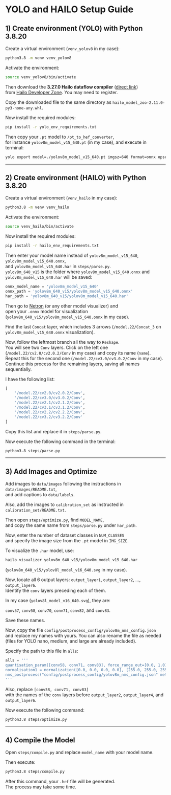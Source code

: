 # YOLO and HAILO Setup Guide

## 1) Create environment (YOLO) with Python 3.8.20

Create a virtual environment (`venv_yolov8` in my case):

```sh
python3.8 -m venv venv_yolov8
```

Activate the environment:

```sh
source venv_yolov8/bin/activate
```

Then download the **3.27.0 Hailo dataflow compiler** ([direct link](https://hailo.ai/?dl_dev=1&file=8791984ee2b2999850f5a55fbdb8c46f))  
from [Hailo Developer Zone](https://hailo.ai/developer-zone/software-downloads/). You may need to register.

Copy the downloaded file to the same directory as `hailo_model_zoo-2.11.0-py3-none-any.whl`.

Now install the required modules:

```sh
pip install -r yolo_env_requirements.txt
```

Then copy your `.pt` model to `/pt_to_hef_converter`,  
for instance `yolov8m_model_v15_640.pt` (in my case), and execute in terminal:

```sh
yolo export model=./yolov8m_model_v15_640.pt imgsz=640 format=onnx opset=11
```

---

## 2) Create environment (HAILO) with Python 3.8.20

Create a virtual environment (`venv_hailo` in my case):

```sh
python3.8 -m venv venv_hailo
```

Activate the environment:

```sh
source venv_hailo/bin/activate
```

Now install the required modules:

```sh
pip install -r hailo_env_requirements.txt
```

Then enter your model name instead of `yolov8m_model_v15_640`, `yolov8m_model_v15_640.onnx`,  
and `yolov8m_model_v15_640.har` in `steps/parse.py`.  
`yolov8m_640_v15` is the folder where `yolov8m_model_v15_640.onnx` and `yolov8m_model_v15_640.har` will be saved:

```python
onnx_model_name = 'yolov8m_model_v15_640'
onnx_path = 'yolov8m_640_v15/yolov8m_model_v15_640.onnx'
har_path = 'yolov8m_640_v15/yolov8m_model_v15_640.har'
```

Then go to [Netron](https://netron.app/) (or any other model visualizer) and  
open your `.onnx` model for visualization (`yolov8m_640_v15/yolov8m_model_v15_640.onnx` in my case).  

Find the last `Concat` layer, which includes 3 arrows (`/model.22/Concat_3` on `yolov8m_model_v15_640.onnx` visualization).

Now, follow the leftmost branch all the way to `Reshape`.  
You will see two `Conv` layers. Click on the left one (`/model.22/cv2.0/cv2.0.2/Conv` in my case) and copy its name (`name`).  
Repeat this for the second one (`/model.22/cv3.0/cv3.0.2/Conv` in my case).  
Continue this process for the remaining layers, saving all names sequentially.  

I have the following list:

```python
[
    '/model.22/cv2.0/cv2.0.2/Conv',
    '/model.22/cv3.0/cv3.0.2/Conv',
    '/model.22/cv2.1/cv2.1.2/Conv',
    '/model.22/cv3.1/cv3.1.2/Conv',
    '/model.22/cv2.2/cv2.2.2/Conv',
    '/model.22/cv3.2/cv3.2.2/Conv'
]
```

Copy this list and replace it in `steps/parse.py`.

Now execute the following command in the terminal:

```sh
python3.8 steps/parse.py
```

---

## 3) Add Images and Optimize

Add images to `data/images` following the instructions in `data/images/README.txt`,  
and add captions to `data/labels`.  

Also, add the images to `calibration_set` as instructed in `calibration_set/README.txt`.  

Then open `steps/optimize.py`, find `MODEL_NAME`,  
and copy the same name from `steps/parse.py` under `har_path`.  

Now, enter the number of dataset classes in `NUM_CLASSES`  
and specify the image size from the `.pt` model in `IMG_SIZE`.

To visualize the `.har` model, use:

```sh
hailo visualizer yolov8m_640_v15/yolov8m_model_v15_640.har
```

(`yolov8m_640_v15/yolov8l_model_v16_640.svg` in my case).

Now, locate all 6 output layers: `output_layer1`, `output_layer2`, ..., `output_layer6`.  
Identify the `conv` layers preceding each of them.  

In my case (`yolov8l_model_v16_640.svg`), they are:  

`conv57`, `conv58`, `conv70`, `conv71`, `conv82`, and `conv83`.  

Save these names.

Now, copy the file `config/postprocess_config/yolov8m_nms_config.json`  
and replace my names with yours. You can also rename the file as needed  
(files for YOLO nano, medium, and large are already included).  

Specify the path to this file in `alls`:

```python
alls = '''
quantisation_param([conv58, conv71, conv83], force_range_out=[0.0, 1.0])
normalisation1 = normalization([0.0, 0.0, 0.0, 0.0], [255.0, 255.0, 255.0])
nms_postprocess("config/postprocess_config/yolov8m_nms_config.json" meta_arch=yolov8, engine=cpu)
'''
```

Also, replace `[conv58, conv71, conv83]`  
with the names of the `conv` layers before `output_layer2`, `output_layer4`, and `output_layer6`.

Now execute the following command:

```sh
python3.8 steps/optimize.py
```

---

## 4) Compile the Model

Open `steps/compile.py` and replace `model_name` with your model name.  

Then execute:

```sh
python3.8 steps/compile.py
```

After this command, your `.hef` file will be generated.  
The process may take some time.
